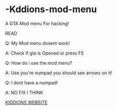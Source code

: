 # -Kddions-mod-menu
A GTA Mod menu For hacking!

READ 

Q: My Mod menu dosent work!

A: Check if gta is Opened or press F5

Q: How do i use the mod menu?

A: Use you're numpad you should see arrows on it!

Q: I dont have a numpad!

A: NO FIX I THINK



[KIDDIONS WEBSITE](https://www.kiddionsmodmenu.com/)
